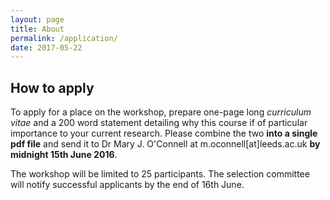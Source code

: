 ```yaml
---
layout: page
title: About
permalink: /application/
date: 2017-05-22
---
```


## How to apply

To apply for a place on the workshop, prepare one-page long _curriculum vitae_ and a 200 word statement detailing why this course if of particular importance to your current research. Please combine the two  **into a single pdf file** and send it to Dr Mary J. O'Connell at m.oconnell[at]leeds.ac.uk **by midnight 15th June 2016**.

The workshop will be limited to 25 participants. The selection committee will notify successful applicants by the end of 16th June.

